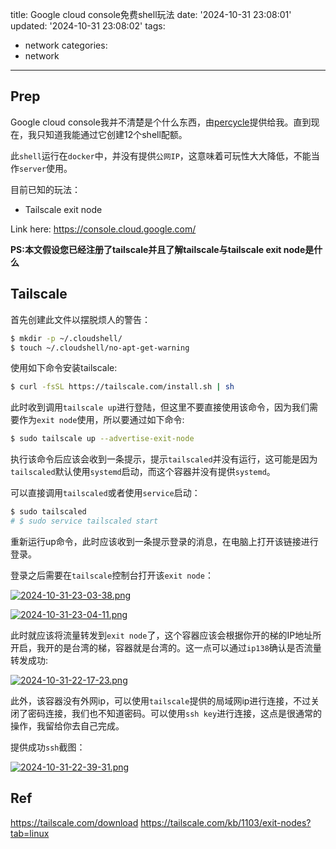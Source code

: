 title: Google cloud console免费shell玩法
date: '2024-10-31 23:08:01'
updated: '2024-10-31 23:08:02'
tags:
  - network
categories:
  - network
---
## Prep

Google cloud console我并不清楚是个什么东西，由[percycle](https://github.com/per1cycle)提供给我。直到现在，我只知道我能通过它创建12个shell配额。

此`shell`运行在`docker`中，并没有提供`公网IP`，这意味着可玩性大大降低，不能当作`server`使用。

目前已知的玩法：
- Tailscale exit node

Link here: https://console.cloud.google.com/

**PS:本文假设您已经注册了tailscale并且了解tailscale与tailscale exit node是什么**

## Tailscale

首先创建此文件以摆脱烦人的警告：

```bash
$ mkdir -p ~/.cloudshell/
$ touch ~/.cloudshell/no-apt-get-warning
```

使用如下命令安装tailscale:

```bash
$ curl -fsSL https://tailscale.com/install.sh | sh
```

此时收到调用`tailscale up`进行登陆，但这里不要直接使用该命令，因为我们需要作为`exit node`使用，所以要通过如下命令:

```bash
$ sudo tailscale up --advertise-exit-node
```

执行该命令后应该会收到一条提示，提示`tailscaled`并没有运行，这可能是因为`tailscaled`默认使用`systemd`启动，而这个容器并没有提供`systemd`。

可以直接调用`tailscaled`或者使用`service`启动：

```bash
$ sudo tailscaled
# $ sudo service tailscaled start
```

重新运行up命令，此时应该收到一条提示登录的消息，在电脑上打开该链接进行登录。

登录之后需要在`tailscale`控制台打开该`exit node`：

[![2024-10-31-23-03-38.png](https://i.postimg.cc/7ZCT6Fr3/2024-10-31-23-03-38.png)](https://postimg.cc/k2m5Yh4G)

[![2024-10-31-23-04-11.png](https://i.postimg.cc/gjkxP5K6/2024-10-31-23-04-11.png)](https://postimg.cc/gXQzVgQY)

此时就应该将流量转发到`exit node`了，这个容器应该会根据你开的梯的IP地址所开启，我开的是台湾的梯，容器就是台湾的。这一点可以通过`ip138`确认是否流量转发成功:

[![2024-10-31-22-17-23.png](https://i.postimg.cc/2jc6Z0w2/2024-10-31-22-17-23.png)](https://postimg.cc/PNDTGz0w)

此外，该容器没有外网ip，可以使用`tailscale`提供的局域网ip进行连接，不过关闭了密码连接，我们也不知道密码。可以使用`ssh key`进行连接，这点是很通常的操作，我留给你去自己完成。

提供成功`ssh`截图：

[![2024-10-31-22-39-31.png](https://i.postimg.cc/CLCw4JC3/2024-10-31-22-39-31.png)](https://postimg.cc/kB4rJQps)

## Ref

https://tailscale.com/download
https://tailscale.com/kb/1103/exit-nodes?tab=linux

